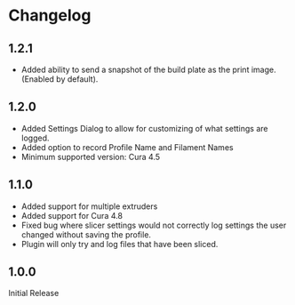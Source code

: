 # Changelog

## 1.2.1

- Added ability to send a snapshot of the build plate as the print image. (Enabled by default).

## 1.2.0

- Added Settings Dialog to allow for customizing of what settings are logged.
- Added option to record Profile Name and Filament Names
- Minimum supported version: Cura 4.5

## 1.1.0

- Added support for multiple extruders
- Added support for Cura 4.8
- Fixed bug where slicer settings would not correctly log settings the user changed without saving the profile.
- Plugin will only try and log files that have been sliced.

## 1.0.0

Initial Release

